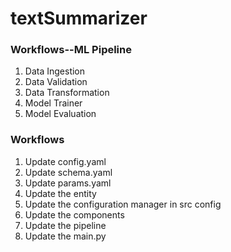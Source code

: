 # textSummarizer

### Workflows--ML Pipeline

1. Data Ingestion
2. Data Validation
3. Data Transformation
4. Model Trainer
5. Model Evaluation

### Workflows

1. Update config.yaml
2. Update schema.yaml
3. Update params.yaml
4. Update the entity
5. Update the configuration manager in src config
6. Update the components
7. Update the pipeline
8. Update the main.py